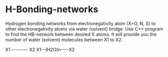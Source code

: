 # H-Bonding-networks
Hydrogen bonding networks from electronegativity atom (X=O, N, S) to other electronegativity atoms via water (solvent) bridge.
Use C++ program to find the HB-network between desired X atoms.
It will provide you the number of water (solvent) molecules between X1 to X2.

X1 -------- X2
X1--(H2O)n----X2
